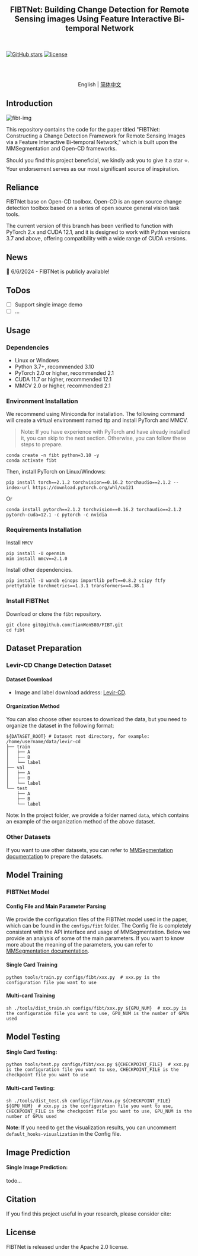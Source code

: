 <div align="center">
    <h2>
        FIBTNet: Building Change Detection for Remote Sensing images Using Feature Interactive Bi-temporal Network
    </h2>
</div>
<br>



[![GitHub stars](https://badgen.net/github/stars/TianWen580/FIBT)](https://github.com/TianWen580/FIBT)
[![license](https://img.shields.io/badge/license-Apache--2.0-green)](LICENSE)

<br>
<br>

<div align="center">

English | [简体中文](README_zh-CN.md)

</div>

## Introduction

![fibt-img](docs/fibt.png)

This repository contains the code for the paper titled "FIBTNet: Constructing a Change Detection Framework for Remote Sensing Images via a Feature Interactive Bi-temporal Network," which is built upon the MMSegmentation and Open-CD frameworks.

Should you find this project beneficial, we kindly ask you to give it a star ⭐️. Your endorsement serves as our most significant source of inspiration.

## Reliance

FIBTNet base on Open-CD toolbox. Open-CD is an open source change detection toolbox based on a series of open source general vision task tools.

The current version of this branch has been verified to function with PyTorch 2.x and CUDA 12.1, and it is designed to work with Python versions 3.7 and above, offering compatibility with a wide range of CUDA versions.

## News
🌟 6/6/2024 - FIBTNet is publicly available!

## ToDos

- [ ] Support single image demo
- [ ] ...

## Usage

### Dependencies
- Linux or Windows
- Python 3.7+, recommended 3.10
- PyTorch 2.0 or higher, recommended 2.1
- CUDA 11.7 or higher, recommended 12.1
- MMCV 2.0 or higher, recommended 2.1

### Environment Installation

We recommend using Miniconda for installation. The following command will create a virtual environment named ttp and install PyTorch and MMCV.

> Note: If you have experience with PyTorch and have already installed it, you can skip to the next section. Otherwise, you can follow these steps to prepare.

```shell
conda create -n fibt python=3.10 -y
conda activate fibt
```

Then, install PyTorch on Linux/Windows:

```shell
pip install torch==2.1.2 torchvision==0.16.2 torchaudio==2.1.2 --index-url https://download.pytorch.org/whl/cu121
```

Or

```shell
conda install pytorch==2.1.2 torchvision==0.16.2 torchaudio==2.1.2 pytorch-cuda=12.1 -c pytorch -c nvidia
```

### Requirements Installation

Install `MMCV`

```shell
pip install -U openmim
mim install mmcv==2.1.0
```

Install other dependencies.

```shell
pip install -U wandb einops importlib peft==0.8.2 scipy ftfy prettytable torchmetrics==1.3.1 transformers==4.38.1
```

### Install FIBTNet

Download or clone the `fibt` repository.

```shell
git clone git@github.com:TianWen580/FIBT.git
cd fibt
```

## Dataset Preparation

### Levir-CD Change Detection Dataset

#### Dataset Download

- Image and label download address: [Levir-CD](https://chenhao.in/LEVIR/).

#### Organization Method

You can also choose other sources to download the data, but you need to organize the dataset in the following format:

```
${DATASET_ROOT} # Dataset root directory, for example: /home/username/data/levir-cd
├── train
│   ├── A
│   ├── B
│   └── label
├── val
│   ├── A
│   ├── B
│   └── label
└── test
    ├── A
    ├── B
    └── label
```

Note: In the project folder, we provide a folder named `data`, which contains an example of the organization method of the above dataset.

### Other Datasets

If you want to use other datasets, you can refer to [MMSegmentation documentation](https://mmsegmentation.readthedocs.io/zh-cn/latest/user_guides/2_dataset_prepare.html) to prepare the datasets.
</details>

## Model Training

### FIBTNet Model

#### Config File and Main Parameter Parsing

We provide the configuration files of the FIBTNet model used in the paper, which can be found in the `configs/fibt` folder. The Config file is completely consistent with the API interface and usage of MMSegmentation. Below we provide an analysis of some of the main parameters. If you want to know more about the meaning of the parameters, you can refer to [MMSegmentation documentation](https://mmsegmentation.readthedocs.io/zh-cn/latest/user_guides/1_config.html).

#### Single Card Training

```shell
python tools/train.py configs/fibt/xxx.py  # xxx.py is the configuration file you want to use
```

#### Multi-card Training

```shell
sh ./tools/dist_train.sh configs/fibt/xxx.py ${GPU_NUM}  # xxx.py is the configuration file you want to use, GPU_NUM is the number of GPUs used
```
## Model Testing

#### Single Card Testing:

```shell
python tools/test.py configs/fibt/xxx.py ${CHECKPOINT_FILE}  # xxx.py is the configuration file you want to use, CHECKPOINT_FILE is the checkpoint file you want to use
```

#### Multi-card Testing:

```shell
sh ./tools/dist_test.sh configs/fibt/xxx.py ${CHECKPOINT_FILE} ${GPU_NUM}  # xxx.py is the configuration file you want to use, CHECKPOINT_FILE is the checkpoint file you want to use, GPU_NUM is the number of GPUs used
```

**Note**: If you need to get the visualization results, you can uncomment `default_hooks-visualization` in the Config file.

## Image Prediction

#### Single Image Prediction:

todo...


## Citation

If you find this project useful in your research, please consider cite:

<!-- ```bibtex
@ARTICLE{10438490,
  author={Li, Kaiyu and Cao, Xiangyong and Meng, Deyu},
  journal={IEEE Transactions on Geoscience and Remote Sensing}, 
  title={A New Learning Paradigm for Foundation Model-based Remote Sensing Change Detection}, 
  year={2024},
  volume={},
  number={},
  pages={1-1},
  keywords={Adaptation models;Task analysis;Data models;Computational modeling;Feature extraction;Transformers;Tuning;Change detection;foundation model;visual tuning;remote sensing image processing;deep learning},
  doi={10.1109/TGRS.2024.3365825}}

@ARTICLE{10129139,
  author={Fang, Sheng and Li, Kaiyu and Li, Zhe},
  journal={IEEE Transactions on Geoscience and Remote Sensing}, 
  title={Changer: Feature Interaction is What You Need for Change Detection}, 
  year={2023},
  volume={61},
  number={},
  pages={1-11},
  doi={10.1109/TGRS.2023.3277496}}
``` -->

## License

FIBTNet is released under the Apache 2.0 license.
